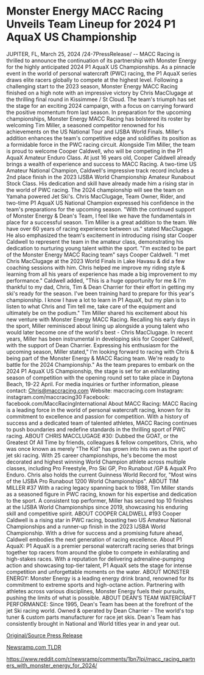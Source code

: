 # Monster Energy MACC Racing Unveils Team Lineup for 2024 P1 AquaX US Championship

JUPITER, FL, March 25, 2024 /24-7PressRelease/ -- MACC Racing is thrilled to announce the continuation of its partnership with Monster Energy for the highly anticipated 2024 P1 AquaX US Championships. As a pinnacle event in the world of personal watercraft (PWC) racing, the P1 AquaX series draws elite racers globally to compete at the highest level.  Following a challenging start to the 2023 season, Monster Energy MACC Racing finished on a high note with an impressive victory by Chris MacClugage at the thrilling final round in Kissimmee / St Cloud. The team's triumph has set the stage for an exciting 2024 campaign, with a focus on carrying forward the positive momentum from last season.  In preparation for the upcoming championships, Monster Energy MACC Racing has bolstered its roster by welcoming Tim Miller, a seasoned competitor renowned for his achievements on the US National Tour and IJSBA World Finals. Miller's addition enhances the team's competitive edge and solidifies its position as a formidable force in the PWC racing circuit.  Alongside Tim Miller, the team is proud to welcome Cooper Caldwell, who will be competing in the P1 AquaX Amateur Enduro Class. At just 16 years old, Cooper Caldwell already brings a wealth of experience and success to MACC Racing. A two-time US Amateur National Champion, Caldwell's impressive track record includes a 2nd place finish in the 2023 IJSBA World Championship Amateur Runabout Stock Class. His dedication and skill have already made him a rising star in the world of PWC racing.   The 2024 championship will see the team on Yamaha powered Jet Ski's. Chris MacClugage, Team Owner, Rider, and two-time P1 AquaX US National Champion expressed his confidence in the team's preparations for the upcoming season. "With the continued support of Monster Energy & Dean's Team, I feel like we have the fundamentals in place for a successful season. Tim Miller is a great addition to the team. We have over 60 years of racing experience between us." stated MacClugage. He also emphasized the team's excitement in introducing rising star Cooper Caldwell to represent the team in the amateur class, demonstrating his dedication to nurturing young talent within the sport.  "I'm excited to be part of the Monster Energy MACC Racing team" says Cooper Caldwell. "I met Chris MacClugage at the 2023 World Finals in Lake Havasu & did a few coaching sessions with him. Chris helped me improve my riding style & learning from all his years of experience has made a big improvement to my performance."   Caldwell added, "This is a huge opportunity for me & I'm thankful to my dad, Chris, Tim & Dean Charrier for their effort in getting my ski's ready for the season. I've been training hard to prepare for this year's championship. I know I have a lot to learn in P1 AquaX, but my plan is to listen to what Chris and Tim tell me, take care of the equipment and ultimately be on the podium."  Tim Miller shared his excitement about his new venture with Monster Energy MACC Racing. Recalling his early days in the sport, Miller reminisced about lining up alongside a young talent who would later become one of the world's best - Chris MacClugage.   In recent years, Miller has been instrumental in developing skis for Cooper Caldwell, with the support of Dean Charrier. Expressing his enthusiasm for the upcoming season, Miller stated," I'm looking forward to racing with Chris & being part of the Monster Energy & MACC Racing team. We're ready to battle for the 2024 Championship."   As the team prepares to embark on the 2024 P1 AquaX US Championship, the stage is set for an exhilarating season of competition with the opening round set to take place in Daytona Beach, 19-22 April.   For media inquiries or further information, please contact: Chris@maccracing.com  Website: maccracing.com Instagram: instagram.com/maccracing30 Facebook: facebook.com/MaccRacingInternational  About MACC Racing: MACC Racing is a leading force in the world of personal watercraft racing, known for its commitment to excellence and passion for competition. With a history of success and a dedicated team of talented athletes, MACC Racing continues to push boundaries and redefine standards in the thrilling sport of PWC racing.  ABOUT CHRIS MACCLUGAGE #30:  Dubbed the GOAT, or the Greatest Of All Time by friends, colleagues & fellow competitors, Chris, who was once known as merely "The Kid" has grown into his own as the sport of jet ski racing. With 25 career championships, he's become the most decorated and highest winning World Champion athlete across multiple classes, including Pro Freestyle, Pro Ski GP, Pro Runabout /GP & AquaX Pro Enduro. Chris also holds the current Guinness World Record for, "Most wins of the IJSBA Pro Runabout 1200 World Championships".  ABOUT TIM MILLER #37 With a racing legacy spanning back to 1988, Tim Miller stands as a seasoned figure in PWC racing, known for his expertise and dedication to the sport. A consistent top performer, Miller has secured top 10 finishes at the IJSBA World Championships since 2019, showcasing his enduring skill and competitive spirit.  ABOUT COOPER CALDWELL #193 Cooper Caldwell is a rising star in PWC racing, boasting two US Amateur National Championships and a runner-up finish in the 2023 IJSBA World Championship. With a drive for success and a promising future ahead, Caldwell embodies the next generation of racing excellence.  About P1 AquaX: P1 AquaX is a premier personal watercraft racing series that brings together top racers from around the globe to compete in exhilarating and high-stakes races. With a reputation for delivering adrenaline-pumping action and showcasing top-tier talent, P1 AquaX sets the stage for intense competition and unforgettable moments on the water.  ABOUT MONSTER ENERGY:  Monster Energy is a leading energy drink brand, renowned for its commitment to extreme sports and high-octane action. Partnering with athletes across various disciplines, Monster Energy fuels their pursuits, pushing the limits of what is possible.   ABOUT DEAN'S TEAM WATERCRAFT PERFORMANCE:  Since 1995, Dean's Team has been at the forefront of the jet Ski racing world. Owned & operated by Dean Charrier - The world's top tuner & custom parts manufacturer for race jet skis. Dean's Team has consistently brought in National and World titles year in and year out. 

[Original/Source Press Release](https://www.24-7pressrelease.com/press-release/509516/monster-energy-macc-racing-unveils-team-lineup-for-2024-p1-aquax-us-championship)
                    

[Newsramp.com TLDR](None) 

https://www.reddit.com/r/newsramp/comments/1bn7lpi/macc_racing_partners_with_monster_energy_for_2024/